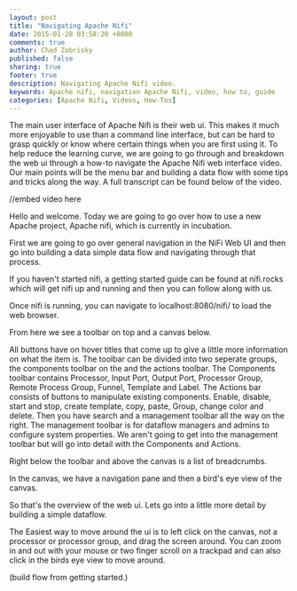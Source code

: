 ```yaml
---
layout: post
title: "Navigating Apache Nifi"
date: 2015-01-28 03:58:20 +0000
comments: true
author: Chad Zobrisky
published: false
sharing: true
footer: true
description: Navigating Apache Nifi video.
keywords: Apache nifi, navigation Apache Nifi, video, how to, guide
categories: [Apache Nifi, Videos, How-Tos]
---
```


The main user interface of Apache Nifi is their web ui.  This makes it much more enjoyable to use than a command line interface, but can be hard to grasp quickly or know where certain things when you are first using it.  To help reduce the learning curve, we are going to go through and breakdown the web ui through a how-to navigate the Apache Nifi web interface video.  Our main points will be the menu bar and building a data flow with some tips and tricks along the way.  A full transcript can be found below of the video.

//embed video here

Hello and welcome. Today we are going to go over how to use a new Apache project, Apache nifi, which is currently in incubation.  

First we are going to go over general navigation in the NiFi Web UI and then go into building a data simple data flow and navigating through that process.

If you haven't started nifi, a getting started guide can be found at nifi.rocks which will get nifi up and running and then you can follow along with us.

Once nifi is running, you can navigate to localhost:8080/nifi/ to load the web browser.

From here we see a toolbar on top and a canvas below.

All buttons have on hover titles that come up to give a little more information on what the item is.  The toolbar can be divided into two seperate groups, the components toolbar on the and the actions toolbar.  The Components toolbar contains Processor, Input Port, Output Port, Processor Group, Remote Process Group, Funnel, Template and Label.  The Actions bar consists of buttons to manipulate existing components.  Enable, disable, start and stop, create template, copy, paste, Group, change color and delete.
Then you have search and a management toolbar all the way on the right.  The management toolbar is for dataflow managers and admins to configure system properties.  We aren't going to get into the management toolbar but will go into detail with the Components and Actions.

Right below the toolbar and above the canvas is a list of breadcrumbs.

In the canvas, we have a navigation pane and then a bird's eye view of the canvas.

So that's the overview of the web ui.  Lets go into a little more detail by building a simple dataflow.  

The Easiest way to move around the ui is to left click on the canvas, not a processor or processor group, and drag the screen around.  You can zoom in and out with your mouse or two finger scroll on a trackpad and can also click in the birds eye view to move around.

(build flow from getting started.)
